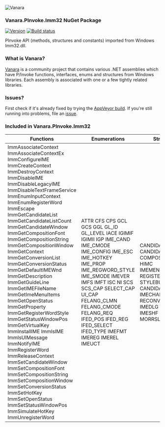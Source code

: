 ﻿![Vanara](https://raw.githubusercontent.com/dahall/Vanara/master/docs/icons/VanaraHeading.png)
### **Vanara.PInvoke.Imm32 NuGet Package**
[![Version](https://img.shields.io/nuget/v/Vanara.PInvoke.Imm32?label=NuGet&style=flat-square)](https://github.com/dahall/Vanara/releases)
[![Build status](https://img.shields.io/appveyor/build/dahall/vanara?label=AppVeyor%20build&style=flat-square)](https://ci.appveyor.com/project/dahall/vanara)

PInvoke API (methods, structures and constants) imported from Windows Imm32.dll.

### **What is Vanara?**

[Vanara](https://github.com/dahall/Vanara) is a community project that contains various .NET assemblies which have P/Invoke functions, interfaces, enums and structures from Windows libraries. Each assembly is associated with one or a few tightly related libraries.

### **Issues?**

First check if it's already fixed by trying the [AppVeyor build](https://ci.appveyor.com/nuget/vanara-prerelease).
If you're still running into problems, file an [issue](https://github.com/dahall/Vanara/issues).

### **Included in Vanara.PInvoke.Imm32**

Functions | Enumerations | Structures | Interfaces
--- | --- | --- | ---
ImmAssociateContext ImmAssociateContextEx ImmConfigureIME ImmCreateContext ImmDestroyContext ImmDisableIME ImmDisableLegacyIME ImmDisableTextFrameService ImmEnumInputContext ImmEnumRegisterWord ImmEscape ImmGetCandidateList ImmGetCandidateListCount ImmGetCandidateWindow ImmGetCompositionFont ImmGetCompositionString ImmGetCompositionWindow ImmGetContext ImmGetConversionList ImmGetConversionStatus ImmGetDefaultIMEWnd ImmGetDescription ImmGetGuideLine ImmGetIMEFileName ImmGetImeMenuItems ImmGetOpenStatus ImmGetProperty ImmGetRegisterWordStyle ImmGetStatusWindowPos ImmGetVirtualKey ImmInstallIME ImmIsIME ImmIsUIMessage ImmNotifyIME ImmRegisterWord ImmReleaseContext ImmSetCandidateWindow ImmSetCompositionFont ImmSetCompositionString ImmSetCompositionWindow ImmSetConversionStatus ImmSetHotKey ImmSetOpenStatus ImmSetStatusWindowPos ImmSimulateHotKey ImmUnregisterWord  | ATTR CFS CPS GCL GCS GGL GL_ID GL_LEVEL IACE IGIMIF IGIMII IGP IME_CAND IME_CMODE IME_CONFIG IME_ESC IME_HOTKEY IME_PROP IME_REGWORD_STYLE IME_SMODE IMEVER IMFS IMFT ISC NI SCS SCS_CAP SELECT_CAP UI_CAP FELANG_CLMN FELANG_CMODE FELANG_REQ IFED_POS IFED_REG IFED_SELECT IFED_TYPE IMEFMT IMEREG IMEREL IMEUCT        | CANDIDATELIST CANDIDATELIST_MGD COMPOSITIONFORM HIMC IMEMENUITEMINFO REGISTERWORD STYLEBUF CANDIDATEFORM IMECHARPOSITION RECONVERTSTRING IMEDLG IMEDP IMESHF IMEWRD MORRSLT POSTBL                                | IFECommon IFEDictionary IFELanguage IImePlugInDictDictionaryList                                           
